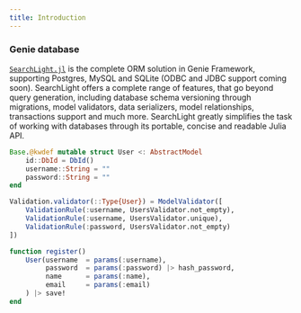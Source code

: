```yaml
---
title: Introduction
---
```


### Genie database

[`SearchLight.jl`](https://github.com/GenieFramework/SearchLight.jl) is the complete ORM solution in Genie Framework, supporting Postgres, MySQL and SQLite (ODBC and JDBC support coming soon). SearchLight offers a complete range of features, that go beyond query generation, including database schema versioning through migrations, model validators, data serializers, model relationships, transactions support and much more. SearchLight greatly simplifies the task of working with databases through its portable, concise and readable Julia API.

```julia
Base.@kwdef mutable struct User <: AbstractModel
    id::DbId = DbId()
    username::String = ""
    password::String = ""
end

Validation.validator(::Type{User}) = ModelValidator([
    ValidationRule(:username, UsersValidator.not_empty),
    ValidationRule(:username, UsersValidator.unique),
    ValidationRule(:password, UsersValidator.not_empty)
])

function register()
    User(username  = params(:username),
         password  = params(:password) |> hash_password,
         name      = params(:name),
         email     = params(:email)
    ) |> save!
end
```

